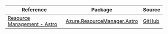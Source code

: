 | Reference | Package | Source |
|---|---|---|
|[Resource Management - Astro](resourcemanager.astro-readme.md)|[Azure.ResourceManager.Astro](https://www.nuget.org/packages/Azure.ResourceManager.Astro)|[GitHub](https://github.com/Azure/azure-sdk-for-net/blob/main/sdk/astronomer/Azure.ResourceManager.Astro)|
